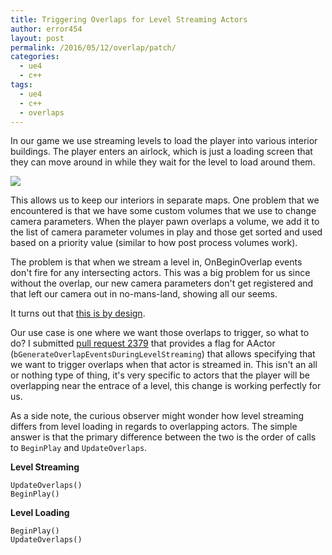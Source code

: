 ```yaml
---
title: Triggering Overlaps for Level Streaming Actors
author: error454
layout: post
permalink: /2016/05/12/overlap/patch/
categories:
  - ue4
  - c++
tags:
  - ue4
  - c++
  - overlaps
---
```

In our game we use streaming levels to load the player into various interior buildings. The player enters an airlock, which is just a loading screen that they can move around in while they wait for the level to load around them.

<img src='{{ site.url }}/assets/uploads/2016/05/airlock.jpg'>

This allows us to keep our interiors in separate maps. One problem that we encountered is that we have some custom volumes that we use to change camera parameters. When the player pawn overlaps a volume, we add it to the list of camera parameter volumes in play and those get sorted and used based on a priority value (similar to how post process volumes work). 

The problem is that when we stream a level in, OnBeginOverlap events don't fire for any intersecting actors. This was a big problem for us since without the overlap, our new camera parameters don't get registered and that left our camera out in no-mans-land, showing all our seems.

<!--more-->

It turns out that [this is by design](https://github.com/EpicGames/UnrealEngine/blob/c07c63dcdedb7e8ced9a81dfb864505d5db5afa3/Engine/Source/Runtime/Engine/Private/Level.cpp#L1771). 

Our use case is one where we want those overlaps to trigger, so what to do? I submitted [pull request 2379](https://github.com/EpicGames/UnrealEngine/pull/2379) that provides a flag for AActor (`bGenerateOverlapEventsDuringLevelStreaming`) that allows specifying that we want to trigger overlaps when that actor is streamed in. This isn't an all or nothing type of thing, it's very specific to actors that the player will be overlapping near the entrace of a level, this change is working perfectly for us.

As a side note, the curious observer might wonder how level streaming differs from level loading in regards to overlapping actors. The simple answer is that the primary difference between the two is the order of calls to `BeginPlay` and `UpdateOverlaps`.

**Level Streaming**

```
UpdateOverlaps()
BeginPlay()
```

**Level Loading**

```
BeginPlay()
UpdateOverlaps()
```

